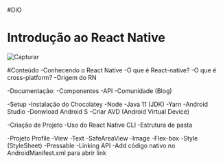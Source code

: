 #DIO

# Introdução ao React Native

![Capturar](https://user-images.githubusercontent.com/101372228/168834839-b96420c9-b1eb-4e2d-807c-31baea1464ad.PNG)

#Conteúdo
-Conhecendo o React Native
  -O que é React-native?
  -O que é cross-platform?
  -Origem do RN
  
-Documentação:
  -Componentes
  -API
  -Comunidade (Blog)
  
-Setup
  -Instalação do Chocolatey
  -Node
  -Java 11 (JDK)
  -Yarn
  -Android Studio
    -Donwload Android S
    -Criar AVD (Android Virtual Device)
    
 -Criação de Projeto
  -Uso do React Native CLI
  -Estrutura de pasta
  
 -Projeto Profile
  -View
  -Text
  -SafeAreaView
  -Image
  -Flex-box
  -Style (StyleSheet)
  -Pressable
  -Linking API
  -Add código nativo no AndroidManifest.xml para abrir link
  
  

